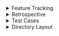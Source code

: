 <details>
  <summary>Feature Tracking</summary>

  
# Feature Tracking:
![Screenshot 2024-10-30 230816](https://github.com/user-attachments/assets/8adb0a2d-0ae8-45ca-b23c-6248f4318eff)
![Screenshot 2024-10-30 222723](https://github.com/user-attachments/assets/91f0fcf3-a0ce-48bf-b7d0-49fdffa7dfd2)
![Screenshot 2024-10-30 222822](https://github.com/user-attachments/assets/43e66cc8-f2f2-4463-8943-f45828cb319c)
![Screenshot 2024-10-30 222945](https://github.com/user-attachments/assets/8d98f3a4-6a50-410e-b0f4-72f831084be0)
</details>

</details>

<details>
  <summary>Retrospective</summary>
  
# Retrospective:

### Things that went well:
- One issue we faced was having our navigation bar sectioned off from the rest of the pages, in this iteration it is now properly linked and leads to the correct pages
- There is now a feature to have multiple wishlists
- There is a way to edit your personal information
- Signing up and using the username and password is now required to enter the app

### Things that did not go well:
- The navigation bar now uses activities instead of fragments but that took a while to solve
- Not enough time to work on this project during midterm season, so we were not able to implement as many features as we want


### Things to improve on:
- Including a consistent UI language
- Having pre-existing clothing items that can be added to the wishlists
- Have the image buttons on the home page actually lead to a page of those items
- 

</details>
<details>
  <summary>Test Cases</summary>
  
# Test Cases:
- test 
- test
</details>
<details>
  <summary>Directory Layout</summary>
  
# Directory Layout:
    .
    ├── idea                     # Compiled files (alternatively `dist`)
    ├── app                      # Compiled files (alternatively `dist`)
    │   ├── benchmarks  # Documentation files (alternatively `doc`)
    ├── gradle                   # Source files (alternatively `lib` or `app`)
    ├── gitignore                # Automated tests (alternatively `spec` or `tests`)
    ├── README.md                # Tools and utilities
    ├── build.gradle.kits
    ├── gradle.properties
    ├── gradlew
    ├── gradlew.bat
    ├── readME-old.md            # Old README
    └── settings.gradle.kts
</details>
